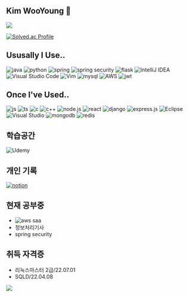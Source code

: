 ## Kim WooYoung 👋
<img src="https://capsule-render.vercel.app/api?type=waving&color=BDBDC8&height=150&section=header" />

[![Solved.ac Profile](http://mazassumnida.wtf/api/generate_badge?boj=kwy1379)](https://solved.ac/kwy1379)
<!--[![Top Langs](https://github-readme-stats.vercel.app/api/top-langs/?username=ajou20658)](https://github.com/anuraghazra/github-readme-stats)
-->
## Ususally I Use..
![java](https://img.shields.io/badge/Java-ED8B00?style=for-the-badge&logo=openjdk&logoColor=white)
![python](https://img.shields.io/badge/Python-3776AB?style=for-the-badge&logo=python&logoColor=white)
![spring](https://img.shields.io/badge/Spring-6DB33F?style=for-the-badge&logo=spring&logoColor=white)
![spring security](https://img.shields.io/badge/Spring_Security-6DB33F?style=for-the-badge&logo=Spring-Security&logoColor=white)
![flask](https://img.shields.io/badge/Flask-000000?style=for-the-badge&logo=flask&logoColor=white)
![IntelliJ IDEA](https://img.shields.io/badge/IntelliJIDEA-000000.svg?style=for-the-badge&logo=intellij-idea&logoColor=white)
![Visual Studio Code](https://img.shields.io/badge/Visual%20Studio%20Code-0078d7.svg?style=for-the-badge&logo=visual-studio-code&logoColor=white)
![Vim](https://img.shields.io/badge/VIM-%2311AB00.svg?style=for-the-badge&logo=vim&logoColor=white)
![mysql](https://img.shields.io/badge/MySQL-00000F?style=for-the-badge&logo=mysql&logoColor=white)
![AWS](https://img.shields.io/badge/AWS-%23FF9900.svg?style=for-the-badge&logo=amazon-aws&logoColor=white)
![jwt](https://img.shields.io/badge/json%20web%20tokens-323330?style=for-the-badge&logo=json-web-tokens&logoColor=pink)

## Once I've Used..
![js](https://img.shields.io/badge/JavaScript-F7DF1E?style=for-the-badge&logo=JavaScript&logoColor=white)
![ts](https://img.shields.io/badge/TypeScript-007ACC?style=for-the-badge&logo=typescript&logoColor=white)
![c](https://img.shields.io/badge/C-00599C?style=for-the-badge&logo=c&logoColor=white)
![c++](https://img.shields.io/badge/C%2B%2B-00599C?style=for-the-badge&logo=c%2B%2B&logoColor=white)
![node.js](https://img.shields.io/badge/Node.js-43853D?style=for-the-badge&logo=node.js&logoColor=white)
![react](https://img.shields.io/badge/React-20232A?style=for-the-badge&logo=react&logoColor=61DAFB)
![django](https://img.shields.io/badge/Django-092E20?style=for-the-badge&logo=django&logoColor=white)
![express.js](https://img.shields.io/badge/Express.js-404D59?style=for-the-badge)
![Eclipse](https://img.shields.io/badge/Eclipse-FE7A16.svg?style=for-the-badge&logo=Eclipse&logoColor=white)
![Visual Studio](https://img.shields.io/badge/Visual%20Studio-5C2D91.svg?style=for-the-badge&logo=visual-studio&logoColor=white)
![mongodb](https://img.shields.io/badge/MongoDB-4EA94B?style=for-the-badge&logo=mongodb&logoColor=white)
![redis](https://img.shields.io/badge/redis-%23DD0031.svg?&style=for-the-badge&logo=redis&logoColor=white)

## 학습공간
![Udemy](https://img.shields.io/badge/Udemy-A435F0?style=for-the-badge&logo=Udemy&logoColor=white)
## 개인 기록
[![notion](https://img.shields.io/badge/Notion-000000?style=for-the-badge&logo=notion&logoColor=white)](https://www.notion.so/23-9503e52979e2444e9f04832761b8d029?pvs=12)
## 현재 공부중
* ![aws saa](https://d1.awsstatic.com/training-and-certification/certification-badges/AWS-Certified-Solutions-Architect-Associate_badge.3419559c682629072f1eb968d59dea0741772c0f.png)
* 정보처리기사
* spring security
## 취득 자격증
* 리눅스마스터 2급/22.07.01
* SQLD/22.04.08
<!--
**ajou20658/ajou20658** is a ✨ _special_ ✨ repository because its `README.md` (this file) appears on your GitHub profile.

Here are some ideas to get you started:

- 🔭 I’m currently working on ...
- 🌱 I’m currently learning ...
- 👯 I’m looking to collaborate on ...
- 🤔 I’m looking for help with ...
- 💬 Ask me about ...
- 📫 How to reach me: ...
- 😄 Pronouns: ...
- ⚡ Fun fact: ...
-->

<img src="https://capsule-render.vercel.app/api?type=waving&color=BDBDC8&height=150&section=footer" />
